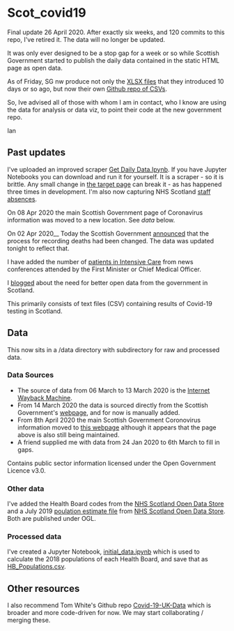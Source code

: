 # Scot_covid19
Final update 26 April 2020. 
After exactly six weeks, and 120 commits to this repo, I've retired it. The data will no longer be updated. 

It was only ever designed to be a stop gap for a week or so while Scottish Government started to publish the daily data contained in the static HTML page as open data. 

As of Friday, SG nw produce not only the [XLSX files](https://www.gov.scot/publications/trends-in-number-of-people-in-hospital-with-confirmed-or-suspected-covid-19/) that they introduced 10 days or so ago, but now their own [Github repo of CSVs](https://github.com/DataScienceScotland/COVID-19-Management-Information). 

So, Ive advised all of those with whom I am in contact, who I know are using the data for analysis or data viz, to point their code at the new government repo. 

Ian

## Past updates

I've uploaded an improved scraper [Get Daily Data.Ipynb](Get%20Daily%20Data.ipynb). If you have Jupyter Notebooks you can download and run it for yourself. It is a scraper - so it is brittle. Any small change in [the target page](https://www.gov.scot/publications/coronavirus-covid-19-tests-and-cases-in-scotland/) can break it - as has happened three times in development. I'm also now capturing NHS Scotland [staff absences](data/processed/staff_absences.csv).

On 08 Apr 2020 the main Scottish Government page of Coronavirus information was moved to a new location. See _data_ below. 

On 02 Apr 2020__ Today the Scottish Government [announced](https://www.gov.scot/news/new-process-for-reporting-covid-19-deaths/) that the process for recording deaths had been changed. The data was updated tonight to reflect that. 

I have added the number of [patients in Intensive Care](data/processed/intensive_case.csv) from news conferences attended by the First Minister or Chief Medical Officer. 

I [blogged](https://codethecity.org/2020/03/20/scotlands-covid-19-open-data/) about the need for better open data from the government in Scotland. 

This primarily consists of text files (CSV) containing results of Covid-19 testing in Scotland. 

## Data
This now sits in a /data directory with subdirectory for raw and processed data.

### Data Sources
* The source of data from 06 March to 13 March 2020 is the [Internet Wayback Machine](https://archive.org/search.php?query=https%3A%2F%2Fwww.gov.scot%2Fcoronavirus-covid-19%2F). 
* From 14 March 2020 the data is sourced directly from the Scottish Government's [webpage](https://www.gov.scot/coronavirus-covid-19/), and for now is manually added.
* From 8th April 2020 the main Scottish Government Coronovirus information moved to [this webpage](https://www.gov.scot/publications/coronavirus-covid-19-tests-and-cases-in-scotland/) although it appears that the page above is also still being maintained. 
* A friend supplied me with data from 24 Jan 2020 to 6th March to fill in gaps. 

Contains public sector information licensed under the Open Government Licence v3.0.

### Other data
I've added the Health Board codes from the [NHS Scotland Open Data Store](https://www.opendata.nhs.scot/dataset/geography-codes-and-labels/resource/652ff726-e676-4a20-abda-435b98dd7bdc) and a July 2019 [poulation estimate file](data/raw/hb2014_pop_est_01072019.csv) from [NHS Scotland Open Data Store](https://www.opendata.nhs.scot/dataset/population-estimates/resource/27a72cc8-d6d8-430c-8b4f-3109a9ceadb1). Both are published under OGL. 

### Processed data
I've created a Jupyter Notebook, [initial_data.ipynb](initial_data.ipynb) which is used to calculate the 2018 populations of each Health Board, and save that as [HB_Populations.csv](data/processed/HB_Populations.csv). 


## Other resources
I also recommend Tom White's Github repo [Covid-19-UK-Data](https://github.com/tomwhite/covid-19-uk-data) which is broader and more code-driven for now. We may start collaborating / merging these. 


